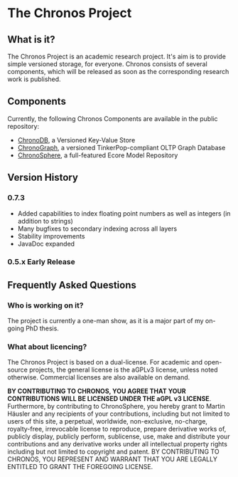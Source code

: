 The Chronos Project
===================

What is it?
-----------
The Chronos Project is an academic research project. It's aim is to provide simple versioned storage, for everyone. Chronos consists of several components, which will be released as soon as the corresponding research work is published.

Components
----------

Currently, the following Chronos Components are available in the public repository:
 - [ChronoDB](https://github.com/MartinHaeusler/chronos/tree/master/org.chronos.chronodb), a Versioned Key-Value Store
 - [ChronoGraph](https://github.com/MartinHaeusler/chronos/tree/master/org.chronos.chronograph), a versioned TinkerPop-compliant OLTP Graph Database
 - [ChronoSphere](https://github.com/MartinHaeusler/chronos/tree/master/org.chronos.chronosphere), a full-featured Ecore Model Repository


Version History
---------------

### 0.7.3
 - Added capabilities to index floating point numbers as well as integers (in addition to strings)
 - Many bugfixes to secondary indexing across all layers
 - Stability improvements
 - JavaDoc expanded

### 0.5.x Early Release


Frequently Asked Questions
--------------------------

### Who is working on it?
The project is currently a one-man show, as it is a major part of my on-going PhD thesis.

### What about licencing?
The Chronos Project is based on a dual-license. For academic and open-source projects, the general license is the aGPLv3 license, unless noted otherwise. Commercial licenses are also available on demand.

**BY CONTRIBUTING TO CHRONOS, YOU AGREE THAT YOUR CONTRIBUTIONS WILL BE LICENSED UNDER THE aGPL v3 LICENSE**. Furthermore, by contributing to ChronoSphere, you hereby grant to Martin Häusler and any recipients of your contributions, including but not limited to users of this site, a perpetual, worldwide, non-exclusive, no-charge, royalty-free, irrevocable license to reproduce, prepare derivative works of, publicly display, publicly perform, sublicense, use, make and distribute your contributions and any derivative works under all intellectual property rights including but not limited to copyright and patent. BY CONTRIBUTING TO CHRONOS, YOU REPRESENT AND WARRANT THAT YOU ARE LEGALLY ENTITLED TO GRANT THE FOREGOING LICENSE.
